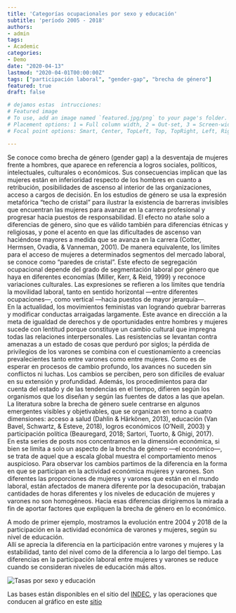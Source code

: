 ```yaml
---
title: 'Categorías ocupacionales por sexo y educación'
subtitle: 'período 2005 - 2018'
authors:
- admin
tags:
- Academic
categories:
- Demo
date: "2020-04-13"
lastmod: "2020-04-01T00:00:00Z"
tags: ["participación laboral", "gender-gap", "brecha de género"]
featured: true
draft: false

# dejamos estas  intrucciones:  
# Featured image
# To use, add an image named `featured.jpg/png` to your page's folder.
# Placement options: 1 = Full column width, 2 = Out-set, 3 = Screen-width
# Focal point options: Smart, Center, TopLeft, Top, TopRight, Left, Right, BottomLeft, Bottom, BottomRight

---
```


Se conoce como brecha de género (gender gap) a la desventaja de mujeres frente a hombres, que aparece en referencia a logros sociales, políticos, intelectuales, culturales o económicos. Sus consecuencias implican que las mujeres están en inferioridad respecto de los hombres en cuanto a retribución, posibilidades de ascenso al interior de las organizaciones, acceso a cargos de decisión. En los estudios de género se usa la expresión metafórica “techo de cristal” para ilustrar la existencia de barreras invisibles que encuentran las mujeres para  avanzar en la carrera profesional y progresar hacia puestos de responsabilidad. El efecto no atañe solo a diferencias de género, sino que es válido también para diferencias étnicas y religiosas, y pone el acento en que las dificultades de ascenso van haciéndose mayores a medida que se avanza en la carrera (Cotter, Hermsen, Ovadia, & Vanneman, 2001). De manera equivalente, los límites para el acceso de mujeres a determinados segmentos del mercado laboral, se conoce como “paredes de cristal”. Este efecto de segregación ocupacional depende del grado de segmentación laboral por género que haya en diferentes economías (Miller, Kerr, & Reid, 1999) y reconoce variaciones culturales. Las expresiones se refieren a los límites que tendría la movilidad laboral, tanto en sentido horizontal —entre diferentes ocupaciones—, como vertical —hacia puestos de mayor jerarquía—.  
En la actualidad, los movimientos feministas van logrando quebrar barreras y modificar conductas arraigadas largamente. Este avance en dirección a la meta de igualdad de derechos y de oportunidades entre hombres y mujeres sucede con lentitud porque constituye un cambio cultural que impregna todas las relaciones interpersonales. Las resistencias se levantan contra amenazas a un estado de cosas que perduró por siglos; la pérdida de privilegios de los varones se combina con el cuestionamiento a creencias prevalecientes tanto entre varones como entre mujeres. Como es de esperar en procesos de cambio profundo, los avances no suceden sin conflictos ni luchas. Los cambios se perciben, pero son difíciles de evaluar en su extensión y profundidad. Además, los procedimientos para dar cuenta del estado y de las tendencias en el tiempo, difieren según los organismos que los diseñan y según las fuentes de datos a las que apelan.  
La literatura sobre la brecha de género suele centrarse en algunos emergentes visibles y objetivables, que se organizan en torno a cuatro dimensiones: acceso a salud (Dahlin & Härkönen, 2013), educación (Van Bavel, Schwartz, & Esteve, 2018), logros económicos (O’Neill, 2003) y participación política (Beauregard, 2018; Sartori, Tuorto, & Ghigi, 2017).  
En esta series de posts nos concentramos en la dimensión económica, si bien se limita a solo un aspecto de la brecha de género —el económico—, se trata de aquel que a escala global muestra el comportamiento menos auspicioso. Para observar los cambios partimos de la diferencia en la forma en que se participan en la actividad económica mujeres y varones. Son diferentes las proporciones de  mujeres y varones que están en el mundo laboral, están afectados de manera diferente por la desocupación, trabajan cantidades de horas diferentes y los niveles de educación de mujeres y varones no son homogéneos. Hacia esas diferencias dirigiremos la mirada a fin de aportar factores que expliquen la brecha de género en lo económico. 

A modo de primer ejemplo, mostramos la evolución entre 2004 y 2018 de la participación en la actividad económica de varones y mujeres, según su nivel de educación.  
Allí se aprecia la diferencia en la participación entre varones y mujeres y la estabilidad, tanto del nivel como de la diferencia a lo largo del tiempo. Las diferencias en la participación laboral entre mujeres y varones se reduce cuando se consideran niveles de educación más altos.  

![Tasas por sexo y educación](tasas_por_sexo_educacion.jp2)



Las bases están disponibles en el sitio del [INDEC](https://www.indec.gob.ar/indec/web/Institucional-Indec-BasesDeDatos), y las operaciones que conducen al gráfico en este [sitio](https://github.com/ebologna/gender-gap/blob/master/tasas_de_actividad.pdf)
